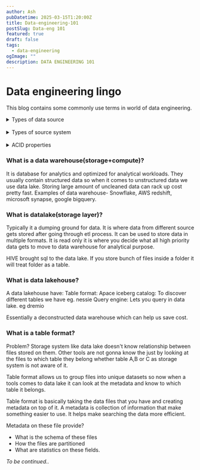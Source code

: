 ```yaml
---
author: Ash
pubDatetime: 2025-03-15T1:20:00Z
title: Data-engineering-101
postSlug: Data-eng 101
featured: true
draft: false
tags:
  - data-engineering
ogImage: ""
description: DATA ENGINEERING 101
---
```


# Data engineering lingo

This blog contains some commonly use terms in world of data engineering.

<details>
  <summary>Types of data source</summary>
 
<br />
    
    - Structured data source: Data organized as tables of rows and columns.
    
    - Semi-structured data source: Data that is not in tabular form but still have some structure. Ex - JSON, XML
    
    - Unstructured data source: Data that does not have any pre-defined structure. Ex -text, video, audio, images, etc

 </details>
<br>

<details>
    <summary>Types of source system</summary>
<br />

    - Databases: Store data in an organized way, structured or semi-structured

    - Files: Sequence of bytes representing information TXT, png, mp3, csv etc

    - Streaming system - Continuous flow of data, semi structured data. Eg- IOT sensor

</details>
<br>

<details>
<summary>ACID properties</summary>
<br />

    - Atomicity: It ensures that transactions are treated as single individual unit.

    - Consistency:Any changes to the data made within a transaction follow the set of rules or constraints defined by database schema.

    - Isolation: Each transaction is executed in sequential order.

    - Durability: Once a transaction is completed, its effects are permanent and will survive subsequent system failures.

</details>

### What is a data warehouse(storage+compute)?

It is database for analytics and optimized for analytical workloads.
They usually contain structured data so when it comes to unstructured data we use data lake. Storing large amount of uncleaned data can rack up cost pretty fast.
Examples of data warehouse- Snowflake, AWS redshift, microsoft synapse, google bigquery.

### What is datalake(storage layer)?

Typically it a dumping ground for data. It is where data from different source gets stored after going through etl process. It can be used to store data in multiple formats.
It is read only it is where you decide what all high priority data gets to move to data warehouse for analytical purpose.

HIVE brought sql to the data lake. If you store bunch of files inside a folder it will treat folder as a table.

### What is data lakehouse?

A data lakehouse have:
Table format: Apace iceberg
catalog: To discover different tables we have eg. nessie
Query engine: Lets you query in data lake. eg dremio

Essentially a deconstructed data warehouse which can help us save cost.

### What is a table format?

Problem? Storage system like data lake doesn't know relationship between files stored on them. Other tools are not gonna know the just by looking at the files to which table they belong whether table A,B or C as storage system is not aware of it.

Table format allows us to group files into unique datasets so now when a tools comes to data lake it can look at the metadata and know to which table it belongs.

Table format is basically taking the data files that you have and creating metadata on top of it. A metadata is collection of information that make something easier to use. It helps make searching the data more efficient.

Metadata on these file provide?

- What is the schema of these files
- How the files are partitioned
- What are statistics on these fields.

_To be continued.._
